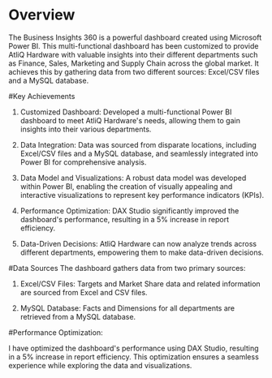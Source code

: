# Overview

The Business Insights 360 is a powerful dashboard created using Microsoft Power BI. This multi-functional dashboard has been customized to provide AtliQ Hardware with valuable insights into their different departments such as Finance, Sales, Marketing and Supply Chain across the global market. It achieves this by gathering data from two different sources: Excel/CSV files and a MySQL database.
 

#Key Achievements

1. Customized Dashboard: Developed a multi-functional Power BI dashboard to meet AtliQ Hardware's needs, allowing them to gain insights into their various departments.

2. Data Integration: Data was sourced from disparate locations, including Excel/CSV files and a MySQL database, and seamlessly integrated into Power BI for comprehensive analysis.

3. Data Model and Visualizations: A robust data model was developed within Power BI, enabling the creation of visually appealing and interactive visualizations to represent key performance indicators (KPIs).

4. Performance Optimization: DAX Studio significantly improved the dashboard's performance, resulting in a 5% increase in report efficiency.

5. Data-Driven Decisions: AtliQ Hardware can now analyze trends across different departments, empowering them to make data-driven decisions.

#Data Sources
The dashboard gathers data from two primary sources:

1. Excel/CSV Files: Targets and Market Share data and related information are sourced from Excel and CSV files.

2. MySQL Database: Facts and Dimensions for all departments are retrieved from a MySQL database.

#Performance Optimization:

I have optimized the dashboard's performance using DAX Studio, resulting in a 5% increase in report efficiency. This optimization ensures a seamless experience while exploring the data and visualizations.
